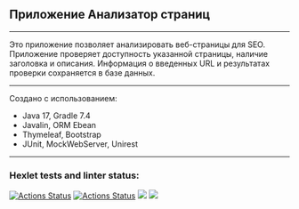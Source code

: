 ## Приложение Анализатор страниц
***
Это приложение позволяет анализировать веб-страницы для SEO. Приложение проверяет доступность указанной страницы, наличие заголовка и описания. Информация о введенных URL и результатах проверки сохраняется в базе данных.
***
Создано с использованием:

* Java 17, Gradle 7.4
* Javalin, ORM Ebean
* Thymeleaf, Bootstrap
* JUnit, MockWebServer, Unirest
***
### Hexlet tests and linter status:
[![Actions Status](https://github.com/Alexandr-Kuzmin13/java-project-72/workflows/hexlet-check/badge.svg)](https://github.com/Alexandr-Kuzmin13/java-project-72/actions)
[![Actions Status](https://github.com/Alexandr-Kuzmin13/java-project-72/workflows/main/badge.svg)](https://github.com/Alexandr-Kuzmin13/java-project-72/actions)
<a href="https://codeclimate.com/github/Alexandr-Kuzmin13/java-project-72/maintainability"><img src="https://api.codeclimate.com/v1/badges/d9762c6218d323b4f069/maintainability" /></a>
<a href="https://codeclimate.com/github/Alexandr-Kuzmin13/java-project-72/test_coverage"><img src="https://api.codeclimate.com/v1/badges/d9762c6218d323b4f069/test_coverage" /></a>
